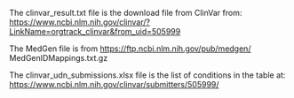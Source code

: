 The clinvar_result.txt file is the download file from ClinVar from: https://www.ncbi.nlm.nih.gov/clinvar/?LinkName=orgtrack_clinvar&from_uid=505999

The MedGen file is from https://ftp.ncbi.nlm.nih.gov/pub/medgen/ MedGenIDMappings.txt.gz 

The clinvar_udn_submissions.xlsx file is the list of conditions in the table at: https://www.ncbi.nlm.nih.gov/clinvar/submitters/505999/

 
